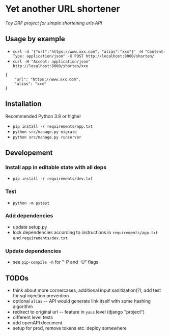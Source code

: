 # Yet another URL shortener

_Toy DRF project for simple shortening urls API_


## Usage by example

- `curl -d '{"url":"https://www.xxx.com", "alias":"xxx"}' -H "Content-Type: application/json" -X POST http://localhost:8000/shorten/`
- `curl -H "Accept: application/json" http://localhost:8000/shorten/xxx`

```
{
    "url": "https://www.xxx.com",
    "alias": "xxx"
}
```

## Installation

Recommended Python 3.8 or higher

- `pip install -r requirements/app.txt`
- `python src/manage.py migrate`
- `python src/manage.py runserver`

## Developement

### Install app in editable state with all deps
- `pip install -r requirements/dev.txt`

### Test
- `python -m pytest`

### Add dependencies

- update setup.py
- lock dependencies according to instructions in `requirements/app.txt` and `requirements/dev.txt`

### Update dependencies

- see `pip-compile -h` for "-P and -U" flags


## TODOs

- think about more cornercases, additional input sanitization(?), add test for sql injection prevention
- optional `alias` -- API would generate link itself with some hashing algorithm
- redirect to original url -- feature in `yaus` level (django "project")
- different level tests
- add openAPI document
- setup for prod, remove tokens etc. deploy somewhere
